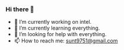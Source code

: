 ### Hi there 👋



- 🔭 I’m currently working on intel.
- 🌱 I’m currently learning everything.
- 🤔 I’m looking for help with everything.
- 📫 How to reach me: sunt9751@gmail.com

